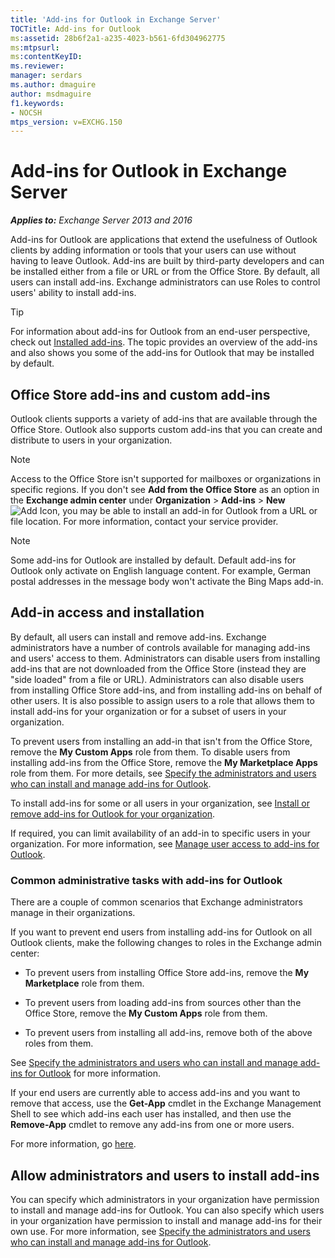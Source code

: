 ```yaml
---
title: 'Add-ins for Outlook in Exchange Server'
TOCTitle: Add-ins for Outlook
ms:assetid: 28b6f2a1-a235-4023-b561-6fd304962775
ms:mtpsurl:
ms:contentKeyID:
ms.reviewer: 
manager: serdars
ms.author: dmaguire
author: msdmaguire
f1.keywords:
- NOCSH
mtps_version: v=EXCHG.150
---
```


# Add-ins for Outlook in Exchange Server

_**Applies to:** Exchange Server 2013 and 2016_

Add-ins for Outlook are applications that extend the usefulness of Outlook clients by adding information or tools that your users can use without having to leave Outlook. Add-ins are built by third-party developers and can be installed either from a file or URL or from the Office Store. By default, all users can install add-ins. Exchange administrators can use Roles to control users' ability to install add-ins.

> [!TIP]
> For information about add-ins for Outlook from an end-user perspective, check out [Installed add-ins](https://support.microsoft.com/office/a61762b7-7a82-47bd-b14e-bbc15eaeb70f). The topic provides an overview of the add-ins and also shows you some of the add-ins for Outlook that may be installed by default.

## Office Store add-ins and custom add-ins

Outlook clients supports a variety of add-ins that are available through the Office Store. Outlook also supports custom add-ins that you can create and distribute to users in your organization.

> [!NOTE]
> Access to the Office Store isn't supported for mailboxes or organizations in specific regions. If you don't see **Add from the Office Store** as an option in the **Exchange admin center** under **Organization** \> **Add-ins** \> **New** ![Add Icon](../ExchangeOnline/media/ITPro_EAC_AddIcon.gif), you may be able to install an add-in for Outlook from a URL or file location. For more information, contact your service provider.

> [!NOTE]
> Some add-ins for Outlook are installed by default. Default add-ins for Outlook only activate on English language content. For example, German postal addresses in the message body won't activate the Bing Maps add-in.

## Add-in access and installation

By default, all users can install and remove add-ins. Exchange administrators have a number of controls available for managing add-ins and users' access to them. Administrators can disable users from installing add-ins that are not downloaded from the Office Store (instead they are "side loaded" from a file or URL). Administrators can also disable users from installing Office Store add-ins, and from installing add-ins on behalf of other users. It is also possible to assign users to a role that allows them to install add-ins for your organization or for a subset of users in your organization.

To prevent users from installing an add-in that isn't from the Office Store, remove the **My Custom Apps** role from them. To disable users from installing add-ins from the Office Store, remove the **My Marketplace Apps** role from them. For more details, see [Specify the administrators and users who can install and manage add-ins for Outlook](specify-who-can-install-and-manage-add-ins-2013-help.md).

To install add-ins for some or all users in your organization, see [Install or remove add-ins for Outlook for your organization](install-or-remove-outlook-add-ins-2013-help.md).

If required, you can limit availability of an add-in to specific users in your organization. For more information, see [Manage user access to add-ins for Outlook](manage-user-access-to-add-ins-2013-help.md).

### Common administrative tasks with add-ins for Outlook

There are a couple of common scenarios that Exchange administrators manage in their organizations.

If you want to prevent end users from installing add-ins for Outlook on all Outlook clients, make the following changes to roles in the Exchange admin center:

- To prevent users from installing Office Store add-ins, remove the **My Marketplace** role from them.

- To prevent users from loading add-ins from sources other than the Office Store, remove the **My Custom Apps** role from them.

- To prevent users from installing all add-ins, remove both of the above roles from them.

See [Specify the administrators and users who can install and manage add-ins for Outlook](specify-who-can-install-and-manage-add-ins-2013-help.md) for more information.

If your end users are currently able to access add-ins and you want to remove that access, use the **Get-App** cmdlet in the Exchange Management Shell to see which add-ins each user has installed, and then use the **Remove-App** cmdlet to remove any add-ins from one or more users.

For more information, go [here](/powershell/module/exchange/Get-App).

## Allow administrators and users to install add-ins

You can specify which administrators in your organization have permission to install and manage add-ins for Outlook. You can also specify which users in your organization have permission to install and manage add-ins for their own use. For more information, see [Specify the administrators and users who can install and manage add-ins for Outlook](specify-who-can-install-and-manage-add-ins-2013-help.md).